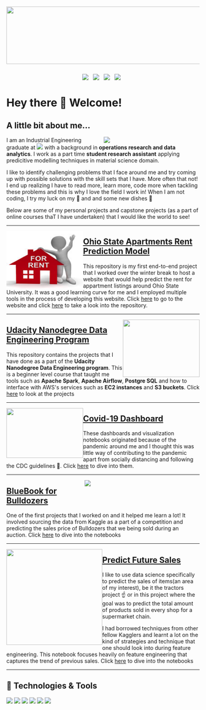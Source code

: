 # <img width="1800" height="150" src= "https://media.giphy.com/media/9B8wYztAoe1zO/source.gif">


<p align='center'>
<a href="mailto:kannathkurian@gmail.com"><img height="50" src="https://github.com/Kuriankkr/Kuriankkr/blob/main/Images/Gmail_logo.png"></a>&nbsp;&nbsp;
<a href="https://www.linkedin.com/in/kuriankannath/"><img height="50" src="https://github.com/Kuriankkr/Kuriankkr/blob/main/Images/Linkedin_logo.png"></a>&nbsp;&nbsp; 
<a href="https://join.skype.com/invite/xjOU9MBygr5d"><img height="50" src="https://github.com/Kuriankkr/Kuriankkr/blob/main/Images/Skype_icon_logo.png"></a>&nbsp;&nbsp;  
<a href="https://wa.me/16142829209"><img height="60" src="https://github.com/Kuriankkr/Kuriankkr/blob/main/Images/whatsapp_logo%20(2).png"></a>&nbsp;&nbsp;
</p>



# Hey there 👋 Welcome!

## A little bit about me...

<p>
  <img width="250" align='right' src="https://github.com/Kuriankkr/Kuriankkr/blob/main/Images/Data_Science.jpg">
</p>


I am an Industrial Engineering graduate at **<img src= "https://github.com/Kuriankkr/Kuriankkr/blob/main/Images/Ohio_st.png" width="20">**  with a background in **operations research and data analytics**. I work as a part time **student research assistant** applying predicitive modelling techniques in material science domain.

I like to identify challenging problems that I face around me and try coming up with possible solutions with the skill sets that I have. More often that not! I end up realizing I have to read more, learn more, code more when tackling these problems and this is why I love the field I work in! When I am not coding, I try my luck on my 🎻 and and some new dishes 🍕 

Below are some of my personal projects and capstone projects (as a part of online courses thaT I have undertaken) that I would like the world to see!


---

<p>
  <img width="200" height = "150" align='left' src="https://github.com/Kuriankkr/Kuriankkr/blob/main/Images/House.jpg">
</p>

## [Ohio State Apartments Rent Prediction Model](https://github.com/Kuriankkr/Ohio-State-Listings-Rent-Prediction-Model)
This repository is my first end-to-end project that I worked over the winter break to host a website that would help predict the rent for appartment listings around Ohio State
University. It was a good learning curve for me and I employed multiple tools in the process of developing this website.
Click [here](https://ohio-state-listing-prediction.herokuapp.com/) to go to the website and click [here](https://github.com/Kuriankkr/Ohio-State-Listings-Rent-Prediction-Model) to take a look into the repository. 

---


<p>
  <img width="200" height = "150" align='right' src="https://github.com/Kuriankkr/Kuriankkr/blob/main/Images/udacity.png">
</p>


## [Udacity Nanodegree Data Engineering Program](https://github.com/Kuriankkr/Udacity-Nanodegree-Data-Engineering/blob/master/README.md)
This repository contains the projects that I have done as a part of the **Udacity Nanodegree Data Engineering program**. This is a beginner level course that taught me tools such as **Apache Spark**, **Apache Airflow**, **Postgre SQL** and how to interface with AWS's services such as **EC2 instances** and **S3 buckets**. Click [here](https://github.com/Kuriankkr/Udacity-Nanodegree-Data-Engineering/blob/master/README.md) to look at the projects

---

<p>
  <img width="200" height = "130" align='left' src="https://github.com/Kuriankkr/Kuriankkr/blob/main/Images/Covid.jpg">
</p>
    

## [Covid-19 Dashboard](https://github.com/Kuriankkr/Covid19_Data_Analysis)
These dashboards and visualization notebooks originated because of the pandemic around me and I thought this was little way of contributing to the pandemic apart from socially distancing and following the CDC guidelines 🙏. Click [here](https://github.com/Kuriankkr/Covid19_Data_Analysis) to dive into them.

---

<p>
  <img width="300" align='right' src="https://github.com/Kuriankkr/Kuriankkr/blob/main/Images/download.png">
</p>

## [BlueBook for Bulldozers](https://github.com/Kuriankkr/Bluebook-for-Bulldozers)
One of the first projects that I worked on and it helped me learn a lot! It involved sourcing the data from Kaggle as a part of a competition and predicting the sales price of Bulldozers that we being sold during an auction. Click [here](https://github.com/Kuriankkr/Bluebook-for-Bulldozers) to dive into the notebooks


---

<p>
  <img width="250" height = "250" align='left' src="https://github.com/Kuriankkr/Kuriankkr/blob/main/Images/Supermarket.jpg">
</p>

## [Predict Future Sales](https://github.com/Kuriankkr/Predict-Future-Sales)
I like to use data science specifically to predict the sales of items(an area of my interest), be it the tractors project ☝️ or in this project where the goal was to predict the total amount of products sold in every shop for a supermarket chain. 

I had borrowed techniques from other fellow Kagglers and learnt a lot on the kind of strategies and technique that one should look into during feature engineering. This notebook focuses heavily on feature engineering that captures the trend of previous sales. Click [here](https://github.com/Kuriankkr/Predict-Future-Sales) to dive into the notebooks

---


## 🔧 Technologies & Tools

![](https://img.shields.io/badge/OS-Linux-informational?style=for-the-badge&logo=linux&logoColor=white&color=blue)
![](https://img.shields.io/badge/Code-Python-informational?style=for-the-badge&logo=python&logoColor=white&color=blue)
![](https://img.shields.io/badge/Shell-Bash-informational?style=for-the-badge&logo=gnu-bash&logoColor=white&color=blue)
![](https://img.shields.io/badge/Tools-PostgreSQL-informational?style=for-the-badge&logo=postgresql&logoColor=white&color=blue)
![](https://img.shields.io/badge/Tools-Docker-informational?style=for-the-badge&logo=docker&logoColor=white&color=blue)
![](https://img.shields.io/badge/Airflow-Monitoring-blue?style=for-the-badge&logo=airflow&logoColor=white&color=blue)



<!--
**Kuriankkr/Kuriankkr** is a ✨ _special_ ✨ repository because its `README.md` (this file) appears on your GitHub profile.

Here are some ideas to get you started:

- 🔭 I’m currently working on ...
- 🌱 I’m currently learning ...
- 👯 I’m looking to collaborate on ...
- 🤔 I’m looking for help with ...
- 💬 Ask me about ...
- 📫 How to reach me: ...
- 😄 Pronouns: ...
- ⚡ Fun fact: ...
-->
